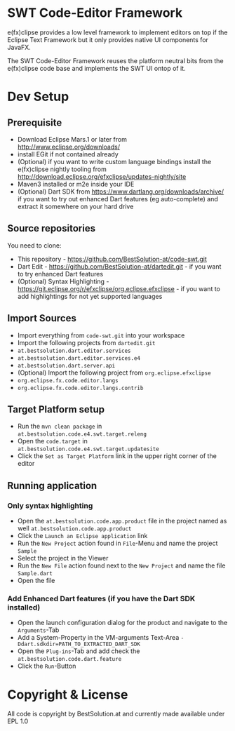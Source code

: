 # SWT Code-Editor Framework

e(fx)clipse provides a low level framework to implement editors on top if the Eclipse Text Framework 
but it only provides native UI components for JavaFX.

The SWT Code-Editor Framework reuses the platform neutral bits from the e(fx)clipse code base and implements the SWT UI 
ontop of it.

# Dev Setup

## Prerequisite

* Download Eclipse Mars.1 or later from http://www.eclipse.org/downloads/
 * install EGit if not contained already
 * (Optional) if you want to write custom language bindings install the e(fx)clipse nightly tooling from http://download.eclipse.org/efxclipse/updates-nightly/site
* Maven3 installed or m2e inside your IDE
* (Optional) Dart SDK from https://www.dartlang.org/downloads/archive/ if you want to try out enhanced Dart features (eg auto-complete)
and extract it somewhere on your hard drive

## Source repositories

You need to clone:
* This repository - https://github.com/BestSolution-at/code-swt.git
* Dart Edit - https://github.com/BestSolution-at/dartedit.git - if you want to try enhanced Dart features
* (Optional) Syntax Highlighting - https://git.eclipse.org/r/efxclipse/org.eclipse.efxclipse - if you want to add highlightings for not yet supported languages

## Import Sources
* Import everything from `code-swt.git` into your workspace
* Import the following projects from `dartedit.git`
 * `at.bestsolution.dart.editor.services`
 * `at.bestsolution.dart.editor.services.e4`
 * `at.bestsolution.dart.server.api`
* (Optional) Import the following project from `org.eclipse.efxclipse`
 * `org.eclipse.fx.code.editor.langs`
 * `org.eclipse.fx.code.editor.langs.contrib`

## Target Platform setup
* Run the `mvn clean package` in `at.bestsolution.code.e4.swt.target.releng`
* Open the `code.target` in `at.bestsolution.code.e4.swt.target.updatesite`
* Click the `Set as Target Platform` link in the upper right corner of the editor

## Running application

### Only syntax highlighting

* Open the `at.bestsolution.code.app.product` file in the project named as well `at.bestsolution.code.app.product`
* Click the `Launch an Eclipse application` link
* Run the `New Project` action found in `File`-Menu and name the project `Sample`
* Select the project in the Viewer
* Run the `New File` action found next to the `New Project` and name the file `Sample.dart`
* Open the file

### Add Enhanced Dart features (if you have the Dart SDK installed)

* Open the launch configuration dialog for the product and navigate to the `Arguments`-Tab
* Add a System-Property in the VM-arguments Text-Area `-Ddart.sdkdir=PATH_TO_EXTRACTED_DART_SDK`
* Open the `Plug-ins`-Tab and add check the `at.bestsolution.code.dart.feature`
* Click the `Run`-Button

# Copyright & License

All code is copyright by BestSolution.at and currently made available under EPL 1.0
